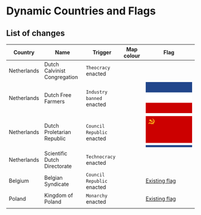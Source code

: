 # Dynamic Countries and Flags
 

 ## List of changes
 | Country     | Name                         | Trigger                    | Map colour | Flag                                                           |
 | ----------- | ---------------------------- | -------------------------- | ---------- | -------------------------------------------------------------- |
 | Netherlands | Dutch Calvinist Congregation | `Theocracy` enacted        |            |                                                                |
 | Netherlands | Dutch Free Farmers           | `Industry banned` enacted  |            | ![Dutch Free Farmers flag](<custom flags/NET_Agriculture.png>) |
 | Netherlands | Dutch Proletarian Republic   | `Council Republic` enacted |            | ![Dutch Free Farmers flag](<custom flags/NET_Communist.png>)   |
 | Netherlands | Scientific Dutch Directorate | `Technocracy` enacted      |            |                                                                |
 | Belgium     | Belgian Syndicate            | `Council Republic` enacted |            | [Existing flag](https://vic3.paradoxwikis.com/List_of_flags)   |
 | Poland      | Kingdom of Poland            | `Monarchy` enacted         |            | [Existing flag](https://vic3.paradoxwikis.com/List_of_flags)   |
 |             |                              |                            |            |                                                                |
   
